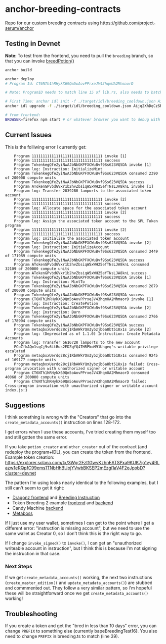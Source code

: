 # anchor-breeding-contracts
Repo for our custom breeding contracts using https://github.com/project-serum/anchor

## Testing in Devnet

**Note**: To test from the frontend, you need to pull the `breeding` branch, so that you can invoke [breedPotion()](https://github.com/gabrielhicks/bape/pull/3/files#diff-789710c84584424e11991c5dadd0c97bfcaa31bd3eb1e255f75db316554211afR163-R220)

```bash
anchor build

anchor deploy
# Program Id: CT6NTh1hRHykX69Qm5oAovPPrxeJV43hqmUA2MhmaorD

# Note: ProgramID needs to match line 15 of lib.rs, also needs to batch BREEDING_PROGRAM_ID in breeding.ts of front-end

# First Time: anchor idl init -f ./target/idl/breeding_cooldown.json Aijq2XhDqCzSRgUy4JuTw3Sg8VKt7m3Rbm9AFfhSJzTN
anchor idl upgrade -f ./target/idl/breeding_cooldown.json Aijq2XhDqCzSRgUy4JuTw3Sg8VKt7m3Rbm9AFfhSJzTN

# from frontend:
BROWSER=firefox npm start # or whatever browser you want to debug with

```

## Current Issues

This is the folliwing error I currently get:
```Transaction simulation failed: Error processing Instruction 4: Cross-program invocation with unauthorized signer or writable account 
    Program 11111111111111111111111111111111 invoke [1]
    Program 11111111111111111111111111111111 success
    Program TokenkegQfeZyiNwAJbNbGKPFXCWuBvf9Ss623VQ5DA invoke [1]
    Program log: Instruction: InitializeMint
    Program TokenkegQfeZyiNwAJbNbGKPFXCWuBvf9Ss623VQ5DA consumed 2390 of 200000 compute units
    Program TokenkegQfeZyiNwAJbNbGKPFXCWuBvf9Ss623VQ5DA success
    Program ATokenGPvbdGVxr1b2hvZbsiqW5xWH25efTNsLJA8knL invoke [1]
    Program log: Transfer 2039280 lamports to the associated token account
    Program 11111111111111111111111111111111 invoke [2]
    Program 11111111111111111111111111111111 success
    Program log: Allocate space for the associated token account
    Program 11111111111111111111111111111111 invoke [2]
    Program 11111111111111111111111111111111 success
    Program log: Assign the associated token account to the SPL Token program
    Program 11111111111111111111111111111111 invoke [2]
    Program 11111111111111111111111111111111 success
    Program log: Initialize the associated token account
    Program TokenkegQfeZyiNwAJbNbGKPFXCWuBvf9Ss623VQ5DA invoke [2]
    Program log: Instruction: InitializeAccount
    Program TokenkegQfeZyiNwAJbNbGKPFXCWuBvf9Ss623VQ5DA consumed 3449 of 171989 compute units
    Program TokenkegQfeZyiNwAJbNbGKPFXCWuBvf9Ss623VQ5DA success
    Program ATokenGPvbdGVxr1b2hvZbsiqW5xWH25efTNsLJA8knL consumed 32109 of 200000 compute units
    Program ATokenGPvbdGVxr1b2hvZbsiqW5xWH25efTNsLJA8knL success
    Program TokenkegQfeZyiNwAJbNbGKPFXCWuBvf9Ss623VQ5DA invoke [1]
    Program log: Instruction: MintTo
    Program TokenkegQfeZyiNwAJbNbGKPFXCWuBvf9Ss623VQ5DA consumed 2879 of 200000 compute units
    Program TokenkegQfeZyiNwAJbNbGKPFXCWuBvf9Ss623VQ5DA success
    Program CT6NTh1hRHykX69Qm5oAovPPrxeJV43hqmUA2MhmaorD invoke [1]
    Program log: Instruction: CreatePotion
    Program TokenkegQfeZyiNwAJbNbGKPFXCWuBvf9Ss623VQ5DA invoke [2]
    Program log: Instruction: Burn
    Program TokenkegQfeZyiNwAJbNbGKPFXCWuBvf9Ss623VQ5DA consumed 2766 of 178904 compute units
    Program TokenkegQfeZyiNwAJbNbGKPFXCWuBvf9Ss623VQ5DA success
    Program metaqbxxUerdq28cj1RbAWkYQm3ybzjb6a8bt518x1s invoke [2]
    Program log: (Deprecated as of 1.1.0) Instruction: Create Metadata Accounts
    Program log: Transfer 5616720 lamports to the new account
    FCoZfkAQm1sqCj9s6LtBus2EDZqYQ4THRPkoM91Uhgeq's writable privilege escalated
    Program metaqbxxUerdq28cj1RbAWkYQm3ybzjb6a8bt518x1s consumed 9245 of 169177 compute units
    Program metaqbxxUerdq28cj1RbAWkYQm3ybzjb6a8bt518x1s failed: Cross-program invocation with unauthorized signer or writable account
    Program CT6NTh1hRHykX69Qm5oAovPPrxeJV43hqmUA2MhmaorD consumed 40068 of 200000 compute units
    Program CT6NTh1hRHykX69Qm5oAovPPrxeJV43hqmUA2MhmaorD failed: Cross-program invocation with unauthorized signer or writable account index.js:1
```

## Suggestions
I think something is wrong with the "Creators" that go into the `create_metadata_accounts()` instruction on lines 128-172.


I get errors when I use these accounts, I've tried creating them myself too and still gotten the same error. 

If you take `potion_creator` and `other_creator` out of the contract (and redeploy the program+IDL), you can create the token from the frontend. Example token creation: https://explorer.solana.com/tx/3Wgr2FztfGwvKzhnEATSPxa9KUK7jo1vy4RLazw1eRQpfC99ems1TNbHhBUojYVwbBKSEP2mEzgi1aV4F2eJpobD?cluster=devnet

The pattern I'm using looks nearly identical to the following examples, but I still can't seem to get it right:

- [Dragonz frontend](https://github.com/gabrielhicks/bapeBreeding/blob/master/src/contracts/breeding.ts#L205-L271) and [Breeding Instruction](https://explorer.solana.com/tx/g5fg51XveddE1MyU3GsEUpU6e3vUz1BhWNBvye6hBziDZbKsBv4H1UjLEKr1rjLFtABt6YNM6TBBoMzDxtQ5td5)
- Token Breeding 2 example [frontend](https://github.com/gabrielhicks/tokenBreeding2/blob/main/potion-breeding-client-v2/src/main.rs#L324-L356) and [backend](https://github.com/gabrielhicks/tokenBreeding2/blob/main/potion-breeding-contract-v2/src/lib.rs#L620-L647)
- Candy Machine [backend](https://github.com/metaplex-foundation/metaplex-program-library/blob/master/nft-candy-machine/program/src/lib.rs#L316-L334)
- [Metaboss](https://github.com/samuelvanderwaal/metaboss/blob/edeb9acdb63dc53278c66ffec4d0509b8304c5b7/src/mint.rs#L283-L297)

If I just use my user wallet, sometimes I can get to the point where I get a different error: "instruction is missing account", but we need to use the same wallet as Creator 0, so I don't think this is the right way to go.

If I change `invoke_signed()` to `invoke()`, I can get an "unauthorized writeable account in instruction", but I think this is because I'm not signing the instruction in that case.

### Next Steps
If we get `create_metadata_accounts()` working, the next two instructions (`create_master_edition()` and `update_metadata_accounts()`) are stubbed and commmented out. 
They follow a very similar pattern, so I'm hopeful these will be straightforward once we get `create_metadata_accounts()` working!

## Troubleshooting

If you create a token and get the "bred in less than 10 days" error, you can change `PREFIX` to something else (currently bapeBreedingTest16). You also need to change `PREFIX` in breeding.ts to match (line 39).
